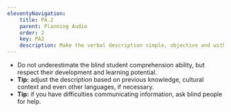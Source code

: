 ```yaml
---
eleventyNavigation:
    title: PA.2
    parent: Planning Audio
    order: 2
    key: PA2
    description: Make the verbal description simple, objective and with everyday words. However, do not suppress relevant information or fail to use correct terms and appropriate technical language.
---
```

- Do not underestimate the blind student comprehension ability, but respect their development and learning potential.
- **Tip:** adjust the description based on previous knowledge, cultural context and even other languages, if necessary.
- **Tip:** if you have difficulties communicating information, ask blind people for help.
